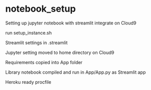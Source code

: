 # notebook_setup
Setting up jupyter notebook with streamlit integrate on Cloud9

run setup_instance.sh


Streamlit settings in .streamlit


Jupyter setting moved to home directory on Cloud9

Requirements copied into App folder

Library notebook compiled and run in App/App.py as Streamlit app

Heroku ready procfile